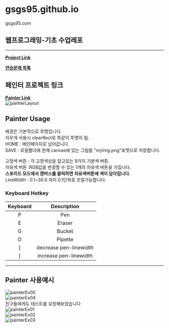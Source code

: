 # gsgs95.github.io  
gsgs95.com  

## 웹프로그래밍-기초 수업레포  
---
**[Project Link](https://gsgs95.github.io "Project:Intro")**  

**[연습문제 목록](https://gsgs95.github.io/practice "연습문제 목록")**  

## 페인터 프로젝트 링크
**[Painter Link](https://gsgs95.github.io/painter.html "Project:Painter")**  
![painterLayout](./readmeImg/painterLayout.png "painterLayout")  
## Painter Usage
배경은 기본적으로 투명입니다.  
지우개 사용시 clearRect로 똑같이 투명이 됨.  
HOME : 메인페이지로 넘어갑니다.  
SAVE : 로컬폴더에 현재 canvas에 있는 그림을 "myImg.png"포멧으로 저장합니다.  

고정색 버튼 : 각 고정색상을 담고있는 9가지 기본색 버튼.  
자유색 버튼 :RGB값을 변경할 수 있는 1개의 자유색 버튼을 가집니다.  
**스포이드 모드에서 캔버스를 클릭하면 자유색버튼에 색이 담아집니다.**  
LineWidth : 0.1~30.0 까지 0.1단위로 조절가능합니다.  

### Keyboard Hotkey
|Keyboard|Description|
|:-:|:-:|
|P|Pen|
|E|Eraser|
|G|Bucket|
|O|Pipette|
|[|decrease pen-linewidth|
|]|increase pen-linewidth|
---

## Painter 사용예시
![painterEx00](./readmeImg/00.png "painterEx00")  
![painterEx04](./readmeImg/04.png "painterEx04")  
친구들에게도 테스트를 요청해보았습니다  
![painterEx01](./readmeImg/01.png "painterEx01")  
![painterEx02](./readmeImg/02.png "painterEx02")  
![painterEx03](./readmeImg/03.png "painterEx03")  